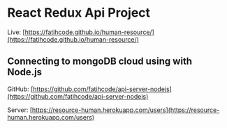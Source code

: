 # React Redux Api Project

Live: [https://fatihcode.github.io/human-resource/](https://fatihcode.github.io/human-resource/)

## Connecting to mongoDB cloud using with Node.js

GitHub: [https://github.com/fatihcode/api-server-nodejs](https://github.com/fatihcode/api-server-nodejs)

Server: [https://resource-human.herokuapp.com/users](https://resource-human.herokuapp.com/users)

